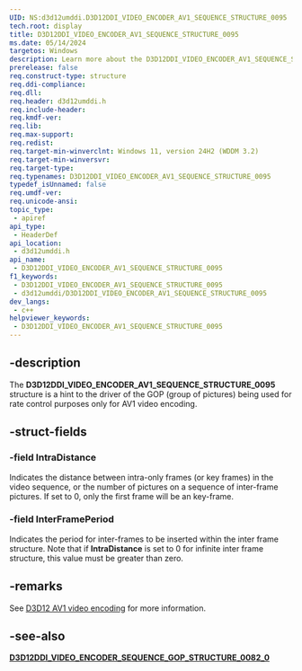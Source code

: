 ```yaml
---
UID: NS:d3d12umddi.D3D12DDI_VIDEO_ENCODER_AV1_SEQUENCE_STRUCTURE_0095
tech.root: display
title: D3D12DDI_VIDEO_ENCODER_AV1_SEQUENCE_STRUCTURE_0095
ms.date: 05/14/2024
targetos: Windows
description: Learn more about the D3D12DDI_VIDEO_ENCODER_AV1_SEQUENCE_STRUCTURE_0095 structure.
prerelease: false
req.construct-type: structure
req.ddi-compliance: 
req.dll: 
req.header: d3d12umddi.h
req.include-header: 
req.kmdf-ver: 
req.lib: 
req.max-support: 
req.redist: 
req.target-min-winverclnt: Windows 11, version 24H2 (WDDM 3.2)
req.target-min-winversvr: 
req.target-type: 
req.typenames: D3D12DDI_VIDEO_ENCODER_AV1_SEQUENCE_STRUCTURE_0095
typedef_isUnnamed: false
req.umdf-ver: 
req.unicode-ansi: 
topic_type:
 - apiref
api_type:
 - HeaderDef
api_location:
 - d3d12umddi.h
api_name:
 - D3D12DDI_VIDEO_ENCODER_AV1_SEQUENCE_STRUCTURE_0095
f1_keywords:
 - D3D12DDI_VIDEO_ENCODER_AV1_SEQUENCE_STRUCTURE_0095
 - d3d12umddi/D3D12DDI_VIDEO_ENCODER_AV1_SEQUENCE_STRUCTURE_0095
dev_langs:
 - c++
helpviewer_keywords:
 - D3D12DDI_VIDEO_ENCODER_AV1_SEQUENCE_STRUCTURE_0095
---
```


## -description

The **D3D12DDI_VIDEO_ENCODER_AV1_SEQUENCE_STRUCTURE_0095** structure is a hint to the driver of the GOP (group of pictures) being used for rate control purposes only for AV1 video encoding.

## -struct-fields

### -field IntraDistance

Indicates the distance between intra-only frames (or key frames) in the video sequence, or the number of pictures on a sequence of inter-frame pictures. If set to 0, only the first frame will be an key-frame.

### -field InterFramePeriod

Indicates the period for inter-frames to be inserted within the inter frame structure. Note that if **IntraDistance** is set to 0 for infinite inter frame structure, this value must be greater than zero.

## -remarks

See [D3D12 AV1 video encoding](/windows-hardware/drivers/display/video-encoding-d3d12-av1.md) for more information.

## -see-also

[**D3D12DDI_VIDEO_ENCODER_SEQUENCE_GOP_STRUCTURE_0082_0**](ns-d3d12umddi-d3d12ddi_video_encoder_sequence_gop_structure_0082_0.md)
